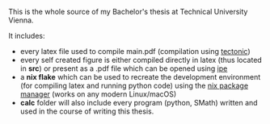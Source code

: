 This is the whole source of my Bachelor's thesis at Technical University Vienna.

It includes:
- every latex file used to compile main.pdf (compilation using [tectonic](https://tectonic-typesetting.github.io/en-US/))
- every self created figure is either compiled directly in latex (thus located in **src**) or present as a .pdf file which can be opened using [ipe](https://ipe.otfried.org/)
- a **nix flake** which can be used to recreate the development environment (for compiling latex and running python code) using the [nix package manager](https://nixos.org/) (works on any modern Linux/macOS)
- **calc** folder will also include every program (python, SMath) written and used in the course of writing this thesis.
